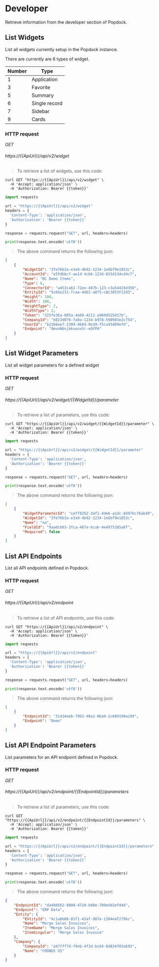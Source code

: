 # Developer

Retrieve information from the developer section of Popdock.

## List Widgets

List all widgets currently setup in the Popdock instance.

There are currently are 6 types of widget.

Number | Type
--------- | -------
1 | Application
3 | Favorite
5 | Summary
6 | Single record
7 | Sidebar
9 | Cards

### HTTP request ###

<div class="api-endpoint">
	<div class="endpoint-data">
		<i class="label label-get">GET</i>
		<h6>https://{{ApiUrl}}/api/v2/widget</h6>
	</div>
</div>

> To retrieve a list of widgets, use this code:

```shell
curl GET "https://{{ApiUrl}}/api/v2/widget" \
  -H 'Accept: application/json' \
  -H 'Authorization: Bearer {{token}}'
```

```python
import requests

url = "https://{{ApiUrl}}/api/v2/widget"
headers = {
  'Content-Type': 'application/json',
  'Authorization': 'Bearer {{token}}'
}

response = requests.request("GET", url, headers=headers)

print(response.text.encode('utf8'))
```
> The above command returns the following json:

```json
[
    {
        "WidgetId": "37e76b3a-e3a9-4b92-1234-1e6bf9e1853c",
        "AccountId": "e5fdbbcf-ae1d-4cb6-1234-655d134cd4c7",
        "Name": "BC Demo Items",
        "Type": 6,
        "ConnectorId": "a453ca61-72ee-487b-123-c3a54424d350",
        "EntityId": "5c66e231-fcaa-4db1-a8f5-c8c3853f2103",
        "Height": 100,
        "Width": 100,
        "HeightType": 2,
        "WidthType": 2,
        "Token": "325fe36a-805a-4a89-4212-a960d525d17b",
        "CompanyId": "b823d076-fa9a-1234-b978-590983e2c754",
        "UserId": "b22b6ee7-230d-4b8d-8e39-f5ca45409efd",
        "Endpoint": "OmvnN6njkkuonx5r-eGFPA"
    }
]
```
## List Widget Parameters

List all widget parameters for a defined widget

### HTTP request ###

<div class="api-endpoint">
	<div class="endpoint-data">
		<i class="label label-get">GET</i>
		<h6>https://{{ApiUrl}}/api/v2/widget/{{WidgetId}}/parameter</h6>
	</div>
</div>

> To retrieve a list of parameters, use this code:

```shell
curl GET "https://{{ApiUrl}}/api/v2/widget/{{WidgetId}}/parameter" \
  -H 'Accept: application/json' \
  -H 'Authorization: Bearer {{token}}'
```

```python
import requests

url = "https://{{ApiUrl}}/api/v2/widget/{{WidgetId}}/parameter"
headers = {
  'Content-Type': 'application/json',
  'Authorization': 'Bearer {{token}}'
}

response = requests.request("GET", url, headers=headers)

print(response.text.encode('utf8'))
```
> The above command returns the following json:

```json
[
    {
        "WidgetParameterId": "ceff8252-3af1-4de6-a1dc-8497bc76ab49",
        "WidgetId": "37e76b3a-e3a9-4b92-1234-1e6bf9e1853c",
        "Name": "no",
        "FieldId": "9aadcb63-3fca-487a-bcab-4e4975385a8f",
        "Required": false
    }
]
```
## List API Endpoints

List all API endpoints defined in Popdock.

### HTTP request ###

<div class="api-endpoint">
	<div class="endpoint-data">
		<i class="label label-get">GET</i>
		<h6>https://{{ApiUrl}}/api/v2/endpoint</h6>
	</div>
</div>

> To retrieve a list of API endpoints, use this code:

```shell
curl GET "https://{{ApiUrl}}/api/v2/endpoint" \
  -H 'Accept: application/json' \
  -H 'Authorization: Bearer {{token}}'
```

```python
import requests

url = "https://{{ApiUrl}}/api/v2/endpoint"
headers = {
  'Content-Type': 'application/json',
  'Authorization': 'Bearer {{token}}'
}

response = requests.request("GET", url, headers=headers)

print(response.text.encode('utf8'))
```
> The above command returns the following json:

```json
[
    {
        "EndpointId": "31434eeb-79b3-48a2-86a0-2c689198a199",
        "Endpoint": "Demo"
    }
]
```
## List API Endpoint Parameters

List parameters for an API endpoint defined in Popdock.

### HTTP request ###

<div class="api-endpoint">
	<div class="endpoint-data">
		<i class="label label-get">GET</i>
		<h6>https://{{ApiUrl}}/api/v2/endpoint/{{EndpointId}}/parameters</h6>
	</div>
</div>

> To retrieve a list of parameters, use this code:

```shell
curl GET "https://{{ApiUrl}}/api/v2/endpoint/{{EndpointId}}/parameters" \
  -H 'Accept: application/json' \
  -H 'Authorization: Bearer {{token}}'
```

```python
import requests

url = "https://{{ApiUrl}}/api/v2/endpoint/{{EndpointId}}/parameters"
headers = {
  'Content-Type': 'application/json',
  'Authorization': 'Bearer {{token}}'
}

response = requests.request("GET", url, headers=headers)

print(response.text.encode('utf8'))
```
> The above command returns the following json:

```json
{
    "EndpointId": "da488562-8800-4720-b88e-709edd2efd4d",
    "Endpoint": "ERP Data",
    "Entity": {
        "EntityId": "4c1a8b08-01f1-43af-987e-1384e4f279bc",
        "Name": "Merge Sales Invoices",
        "ItemName": "Merge Sales Invoices",
        "ItemSingular": "Merge Sales Invoice"
    },
    "Company": {
        "CompanyId": "a477ff7d-f9eb-4f3d-bc64-8d834f03ab93",
        "Name": "CRONUS US"
    }
}
```